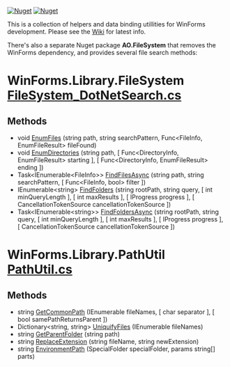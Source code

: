 [![Nuget](https://img.shields.io/nuget/v/WinForms.Library?label=WinForms.Library)](https://www.nuget.org/packages/WinForms.Library/) [![Nuget](https://img.shields.io/nuget/v/AO.FileSystem?label=AO.FileSystem)](https://www.nuget.org/packages/AO.FileSystem/)

This is a collection of helpers and data binding utillities for WinForms development. Please see the [Wiki](https://github.com/adamosoftware/WinForms.Library/wiki) for latest info.

There's also a separate Nuget package **AO.FileSystem** that removes the WinForms dependency, and provides several file search methods:

# WinForms.Library.FileSystem [FileSystem_DotNetSearch.cs](https://github.com/adamfoneil/WinForms.Library/blob/master/WinForms.Library/FileSystem_DotNetSearch.cs)
## Methods
- void [EnumFiles](https://github.com/adamfoneil/WinForms.Library/blob/master/WinForms.Library/FileSystem_DotNetSearch.cs#L28)
 (string path, string searchPattern, Func<FileInfo, EnumFileResult> fileFound)
- void [EnumDirectories](https://github.com/adamfoneil/WinForms.Library/blob/master/WinForms.Library/FileSystem_DotNetSearch.cs#L50)
 (string path, [ Func<DirectoryInfo, EnumFileResult> starting ], [ Func<DirectoryInfo, EnumFileResult> ending ])
- Task\<IEnumerable\<FileInfo\>\> [FindFilesAsync](https://github.com/adamfoneil/WinForms.Library/blob/master/WinForms.Library/FileSystem_DotNetSearch.cs#L69)
 (string path, string searchPattern, [ Func<FileInfo, bool> filter ])
- IEnumerable\<string\> [FindFolders](https://github.com/adamfoneil/WinForms.Library/blob/master/WinForms.Library/FileSystem_DotNetSearch.cs#L113)
 (string rootPath, string query, [ int minQueryLength ], [ int maxResults ], [ IProgress<string> progress ], [ CancellationTokenSource cancellationTokenSource ])
- Task\<IEnumerable\<string\>\> [FindFoldersAsync](https://github.com/adamfoneil/WinForms.Library/blob/master/WinForms.Library/FileSystem_DotNetSearch.cs#L150)
 (string rootPath, string query, [ int minQueryLength ], [ int maxResults ], [ IProgress<string> progress ], [ CancellationTokenSource cancellationTokenSource ])


# WinForms.Library.PathUtil [PathUtil.cs](https://github.com/adamfoneil/WinForms.Library/blob/master/WinForms.Library/PathUtil.cs)
## Methods
- string [GetCommonPath](https://github.com/adamfoneil/WinForms.Library/blob/master/WinForms.Library/PathUtil.cs#L16)
 (IEnumerable<string> fileNames, [ char separator ], [ bool samePathReturnsParent ])
- Dictionary\<string, string\> [UniquifyFiles](https://github.com/adamfoneil/WinForms.Library/blob/master/WinForms.Library/PathUtil.cs#L52)
 (IEnumerable<string> fileNames)
- string [GetParentFolder](https://github.com/adamfoneil/WinForms.Library/blob/master/WinForms.Library/PathUtil.cs#L90)
 (string path)
- string [ReplaceExtension](https://github.com/adamfoneil/WinForms.Library/blob/master/WinForms.Library/PathUtil.cs#L97)
 (string fileName, string newExtension)
- string [EnvironmentPath](https://github.com/adamfoneil/WinForms.Library/blob/master/WinForms.Library/PathUtil.cs#L109)
 (SpecialFolder specialFolder, params string[] parts)
